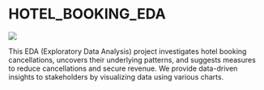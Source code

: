 # HOTEL_BOOKING_EDA

![](hotel_taj_a.png)

This EDA (Exploratory Data Analysis) project investigates hotel booking cancellations, uncovers their underlying patterns, and suggests measures to reduce cancellations and secure revenue. We provide data-driven insights to stakeholders by visualizing data using various charts.
